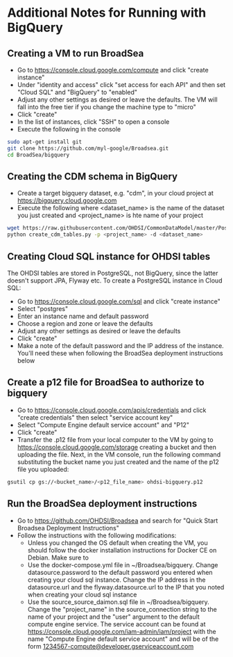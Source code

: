 # Additional Notes for Running with BigQuery

## Creating a VM to run BroadSea

- Go to https://console.cloud.google.com/compute and click "create instance"
- Under "identity and access" click "set access for each API" and then set
  "Cloud SQL" and "BigQuery" to "enabled"
- Adjust any other settings as desired or leave the defaults.  The VM will fall
  into the free tier if you change the machine type to "micro"
- Click "create"
- In the list of instances, click "SSH" to open a console
- Execute the following in the console

```bash
sudo apt-get install git
git clone https://github.com/myl-google/Broadsea.git
cd BroadSea/bigquery
```

## Creating the CDM schema in BigQuery

- Create a target bigquery dataset, e.g. "cdm", in your cloud project at
  https://bigquery.cloud.google.com
- Execute the following where <dataset_name> is the name of the dataset you just
  created and <project_name> is hte name of your project

``` bash
wget https://raw.githubusercontent.com/OHDSI/CommonDataModel/master/PostgreSQL/OMOP%20CDM%20ddl%20-%20PostgreSQL.sql
python create_cdm_tables.py -p <project_name> -d <dataset_name>
```

## Creating Cloud SQL instance for OHDSI tables

The OHDSI tables are stored in PostgreSQL, not BigQuery, since the latter
doesn't support JPA, Flyway etc.  To create a PostgreSQL instance in Cloud SQL:

- Go to https://console.cloud.google.com/sql and click "create instance"
- Select "postgres"
- Enter an instance name and default password
- Choose a region and zone or leave the defaults
- Adjust any other settings as desired or leave the defaults
- Click "create"
- Make a note of the default password and the IP address of the instance. You'll
  need these when following the BroadSea deployment instructions below

## Create a p12 file for BroadSea to authorize to bigquery

- Go to https://console.cloud.google.com/apis/credentials and click "create
  credentials" then select "service account key"
- Select "Compute Engine default service account" and "P12"
- Click "create"
- Transfer the .p12 file from your local computer to the VM by going to
  https://console.cloud.google.com/storage creating a bucket and then uploading
  the file. Next, in the VM console, run the following command substituting the
  bucket name you just created and the name of the p12 file you uploaded:
``` bash
gsutil cp gs://<bucket_name>/<p12_file_name> ohdsi-bigquery.p12
```

## Run the BroadSea deployment instructions

- Go to https://github.com/OHDSI/Broadsea and search for "Quick Start Broadsea
  Deployment Instructions"
- Follow the instructions with the following modifications:
  - Unless you changed the OS default when creating the VM, you should follow
    the docker installation instructions for Docker CE on Debian.  Make sure to
  - Use the docker-compose.yml file in ~/Broadsea/bigquery.  Change
    datasource.password to the default password you entered when creating your
    cloud sql instance.  Change the IP address in the datasource.url and the
    flyway.datasource.url to the IP that you noted when creating your cloud sql
    instance
  - Use the source_source_daimon.sql file in ~/Broadsea/bigquery.  Change the
    "project_name" in the source_connection string to the name of your project
    and the "user" argument to the default compute engine service.  The service
    account can be found at
    https://console.cloud.google.com/iam-admin/iam/project with the name "Compute Engine default service account" and will be of the
    form 1234567-compute@developer.gserviceaccount.com
